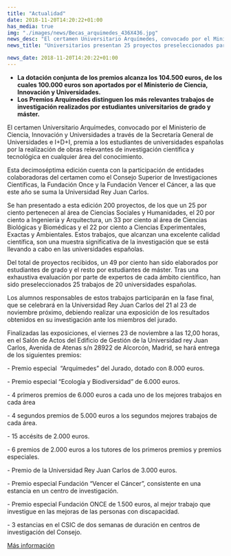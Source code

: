 ```yaml
---
title: "Actualidad"
date: 2018-11-20T14:20:22+01:00
has_media: true
img: "./images/news/Becas_arquimedes_436X436.jpg"
news_desc: "El certamen Universitario Arquímedes, convocado por el Ministerio de Ciencia, Innovación y Universidades a través de la Secretaría General de Universidades e I+D+I, premia a los estudiantes de universidades españolas por la realización de obras relevantes de investigación científica y tecnológica en cualquier área del conocimiento."
news_title: "Universitarios presentan 25 proyectos preseleccionados para los premios Arquímedes"

news_date: 2018-11-20T14:20:22+01:00
---
```

<ul>
<li><b>La dotación conjunta de los premios alcanza los 104.500 euros, de los cuales 100.000 euros son aportados por el Ministerio de Ciencia, Innovación y Universidades.</b></li>
<li><b>Los Premios Arquímedes distinguen los más relevantes trabajos de investigación realizados por estudiantes universitarios de grado y máster.</b></li>
</ul>
<p>El certamen Universitario Arquímedes, convocado por el Ministerio de Ciencia, Innovación y Universidades a través de la Secretaría General de Universidades e I+D+I, premia a los estudiantes de universidades españolas por la realización de obras relevantes de investigación científica y tecnológica en cualquier área del conocimiento.</p>
<p>Esta decimoséptima edición cuenta con la participación de entidades colaboradoras del certamen como el Consejo Superior de Investigaciones Científicas, la Fundación Once y la Fundación Vencer el Cáncer, a las que este año se suma la Universidad Rey Juan Carlos.</p>
<p>Se han presentado a esta edición 200 proyectos, de los que un 25 por ciento pertenecen al área de Ciencias Sociales y Humanidades, el 20 por ciento a Ingeniería y Arquitectura, un 33 por ciento al área de Ciencias Biológicas y Biomédicas y el 22 por ciento a Ciencias Experimentales, Exactas y Ambientales. Estos trabajos, que alcanzan una excelente calidad científica, son una muestra significativa de la investigación que se está llevando a cabo en las universidades españolas.</p>
<p>Del total de proyectos recibidos, un 49 por ciento han sido elaborados por estudiantes de grado y el resto por estudiantes de máster. Tras una exhaustiva evaluación por parte de expertos de cada ámbito científico, han sido preseleccionados 25 trabajos de 20 universidades españolas.</p>
<p>Los alumnos responsables de estos trabajos participarán en la fase final, que se celebrará en la Universidad Rey Juan Carlos del 21 al 23 de noviembre próximo, debiendo realizar una exposición de los resultados obtenidos en su investigación ante los miembros del jurado.</p>
<p>Finalizadas las exposiciones, el viernes 23 de noviembre a las 12,00 horas, en el Salón de Actos del Edificio de Gestión de la Universidad rey Juan Carlos, Avenida de Atenas s/n 28922 de Alcorcón, Madrid, se hará entrega de los siguientes premios:</p>
<p>- Premio especial&nbsp; “Arquímedes” del Jurado, dotado con 8.000 euros.</p>
<p>- Premio especial “Ecología y Biodiversidad” de 6.000 euros.</p>
<p>- 4 primeros premios de 6.000 euros a cada uno de los mejores trabajos en cada área</p>
<p>- 4 segundos premios de 5.000 euros a los segundos mejores trabajos de cada área.</p>
<p>- 15 accésits de 2.000 euros.</p>
<p>- 6 premios de 2.000 euros a los tutores de los primeros premios y premios especiales.</p>
<p>- Premio de la Universidad Rey Juan Carlos de 3.000 euros.</p>
<p>- Premio especial Fundación “Vencer el Cáncer”, consistente en una estancia en un centro de investigación.</p>
<p>- Premio especial Fundación ONCE de 1.500 euros, al mejor trabajo que investigue en las mejoras de las personas con discapacidad.</p>
<p>- 3 estancias en el CSIC de dos semanas de duración en centros de investigación del Consejo.</p>
<p><a href="https://www.mecd.gob.es/servicios-al-ciudadano-mecd/en/catalogo/educacion/estudiantes/premios/universitarios/certamen-universitario-arquimedes.html">Más información</a></p>